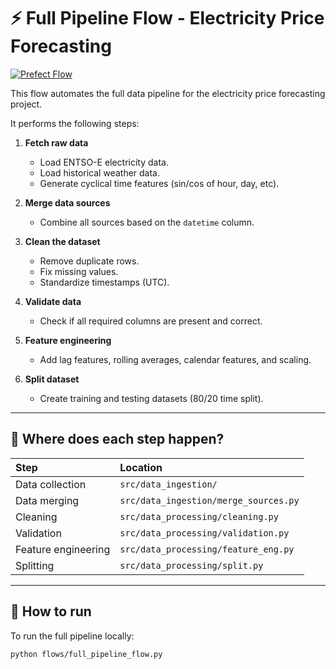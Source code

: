 # ⚡ Full Pipeline Flow - Electricity Price Forecasting

[![Prefect Flow](https://img.shields.io/badge/flow-prefect-blue)](https://docs.prefect.io/)

This flow automates the full data pipeline for the electricity price forecasting project.

It performs the following steps:

1. **Fetch raw data**  
   - Load ENTSO-E electricity data.
   - Load historical weather data.
   - Generate cyclical time features (sin/cos of hour, day, etc).

2. **Merge data sources**  
   - Combine all sources based on the `datetime` column.

3. **Clean the dataset**  
   - Remove duplicate rows.
   - Fix missing values.
   - Standardize timestamps (UTC).

4. **Validate data**  
   - Check if all required columns are present and correct.

5. **Feature engineering**  
   - Add lag features, rolling averages, calendar features, and scaling.

6. **Split dataset**  
   - Create training and testing datasets (80/20 time split).

---

## 📂 Where does each step happen?

| Step | Location |
|:---|:---|
| Data collection | `src/data_ingestion/` |
| Data merging | `src/data_ingestion/merge_sources.py` |
| Cleaning | `src/data_processing/cleaning.py` |
| Validation | `src/data_processing/validation.py` |
| Feature engineering | `src/data_processing/feature_eng.py` |
| Splitting | `src/data_processing/split.py` |

---

## 🚀 How to run

To run the full pipeline locally:

```bash
python flows/full_pipeline_flow.py
